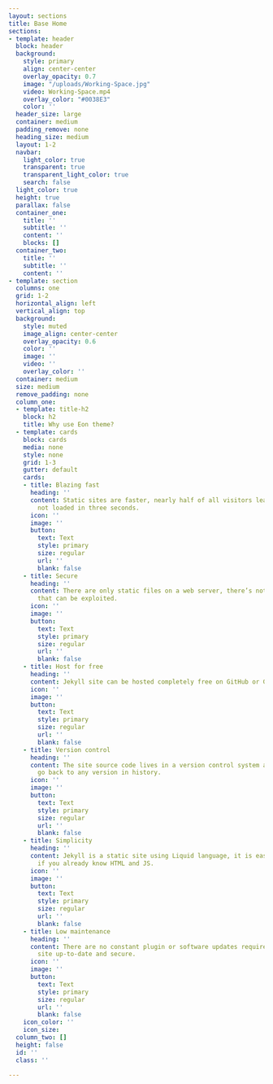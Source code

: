 ```yaml
---
layout: sections
title: Base Home
sections:
- template: header
  block: header
  background:
    style: primary
    align: center-center
    overlay_opacity: 0.7
    image: "/uploads/Working-Space.jpg"
    video: Working-Space.mp4
    overlay_color: "#0038E3"
    color: ''
  header_size: large
  container: medium
  padding_remove: none
  heading_size: medium
  layout: 1-2
  navbar:
    light_color: true
    transparent: true
    transparent_light_color: true
    search: false
  light_color: true
  height: true
  parallax: false
  container_one:
    title: ''
    subtitle: ''
    content: ''
    blocks: []
  container_two:
    title: ''
    subtitle: ''
    content: ''
- template: section
  columns: one
  grid: 1-2
  horizontal_align: left
  vertical_align: top
  background:
    style: muted
    image_align: center-center
    overlay_opacity: 0.6
    color: ''
    image: ''
    video: ''
    overlay_color: ''
  container: medium
  size: medium
  remove_padding: none
  column_one:
  - template: title-h2
    block: h2
    title: Why use Eon theme?
  - template: cards
    block: cards
    media: none
    style: none
    grid: 1-3
    gutter: default
    cards:
    - title: Blazing fast
      heading: ''
      content: Static sites are faster, nearly half of all visitors leave a site if
        not loaded in three seconds.
      icon: ''
      image: ''
      button:
        text: Text
        style: primary
        size: regular
        url: ''
        blank: false
    - title: Secure
      heading: ''
      content: There are only static files on a web server, there’s nothing dynamic
        that can be exploited.
      icon: ''
      image: ''
      button:
        text: Text
        style: primary
        size: regular
        url: ''
        blank: false
    - title: Host for free
      heading: ''
      content: Jekyll site can be hosted completely free on GitHub or Gitlab pages.
      icon: ''
      image: ''
      button:
        text: Text
        style: primary
        size: regular
        url: ''
        blank: false
    - title: Version control
      heading: ''
      content: The site source code lives in a version control system and you can
        go back to any version in history.
      icon: ''
      image: ''
      button:
        text: Text
        style: primary
        size: regular
        url: ''
        blank: false
    - title: Simplicity
      heading: ''
      content: Jekyll is a static site using Liquid language, it is easy to learn
        if you already know HTML and JS.
      icon: ''
      image: ''
      button:
        text: Text
        style: primary
        size: regular
        url: ''
        blank: false
    - title: Low maintenance
      heading: ''
      content: There are no constant plugin or software updates required to keep your
        site up-to-date and secure.
      icon: ''
      image: ''
      button:
        text: Text
        style: primary
        size: regular
        url: ''
        blank: false
    icon_color: ''
    icon_size: 
  column_two: []
  height: false
  id: ''
  class: ''

---
```

